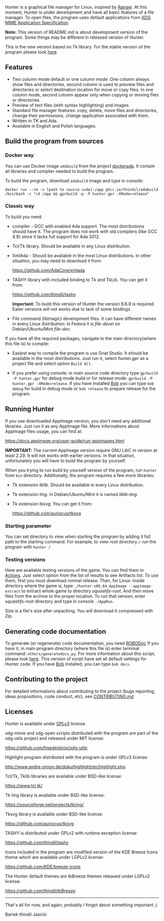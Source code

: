 Hunter is a graphical file manager for Linux, inspired by [Ranger](https://ranger.github.io/).
At this moment, Hunter is under development and have all basic features
of a file manager. To open files, the program uses default applications
from [XDG MIME Application Specification](https://specifications.freedesktop.org/mime-apps-spec/mime-apps-spec-latest.html).

**Note:** This version of README.md is about development version of the
program. Some things may be different in released version of Hunter.

This is the new version based on Tk library. For the stable version of the
program please look [here](https://github.com/thindil/hunter/tree/master)

## Features

- Two column mode default or one column mode: One column always show files
  and directories, second column is used to preview files and directories
  or select destination location for move or copy files. In one column
  mode, second column appear only when copying or moving files or directories.
- Preview of text files (with syntax highlighting) and images.
- Standard file manager features: copy, delete, move files and directories,
  change their permissions, change application associated with them.
- Written in TK and Ada.
- Available in English and Polish languages.

## Build the program from sources

### Docker way

You can use Docker image `adabuild` from the project [dockerada](https://github.com/thindil/dockerada).
It contain all libraries and compiler needed to build the program.

To build the program, download `adabuild` image and type in console:

`docker run --rm -v [path to source code]:/app ghcr.io/thindil/adabuild /bin/bash -c "cd /app && gprbuild -p -P hunter.gpr -XMode=release"`

### Classic way

To build you need:

* compiler - GCC with enabled Ada support. The most distributions should have
  it. The program does not work with old compilers (like GCC 4.9) since it
  lacks full support for Ada 2012.

* Tcl/Tk library. Should be available in any Linux distribution.

* XmlAda - Should be available in the most Linux distributions. In other
  situation, you may need to download it from:

  https://github.com/AdaCore/xmlada

* TASHY library with included binding to Tk and TkLib. You can get it from:

   https://github.com/thindil/tashy

   **Important:** To build this version of Hunter the version 8.6.9 is
   required. Ealier versions will not works due to lack of some bindings.

* File command (libmagic) development files. It can have different names in
  every Linux distribution: in Fedora it is *file-devel* on Debian/Ubuntu/Mint
  *file-dev*.

If you have all the required packages, navigate to the main directory(where
this file is) to compile:

* Easiest way to compile the program is use Gnat Studio. It should be available
  in the most distributions. Just run it, select *hunter.gpr* as a project file
  and select option `Build All`.

* If you prefer using console: in main source code directory type
  `gprbuild -P hunter.gpr` for debug mode build or for release mode:
  `gprbuild -P hunter.gpr -XMode=release`. If you have installed
  [Bob](https://github.com/thindil/bob) you can type `bob debug` for build in
  debug mode or `bob release` to prepare release for the program.

## Running Hunter

If you use downloaded AppImage version, you don't need any additional
libraries. Just run it as any AppImage file. More informations about AppImage
files usage, you can find at:

https://docs.appimage.org/user-guide/run-appimages.html

**IMPORTANT:** The current AppImage version require GNU LibC in version at
least 2.29. It will not works with earlier versions. In that situation,
unfortunately you will have to build the program by yourself.

When you trying to run build by yourself version of the program, run
`hunter` from `bin` directory. Additionally, the program requires a few
more libraries:

* Tk extension *tklib*. Should be available in every Linux distribution.

* Tk extension *Img*. In Debian/Ubuntu/Mint it is named *libtk-img*.

* Tk extension *tksvg*. You can get it from:

   https://github.com/auriocus/tksvg


### Starting parameter

You can set directory to view when starting the program by adding it full path
to the starting command. For example, to view root directory `/` run the
program with `hunter /`

### Testing versions

Here are available testing versions of the game. You can find them
in [Actions](https://github.com/thindil/hunter/actions?query=workflow%3A"Continuous+Integration").
Just select option from the list of results to see Artifacts list.
To use them, first you must download normal release. Then, for Linux: inside
directory where the game is, type `./hunter-x86_64.AppImage --appimage-extract`
to extract whole game to directory *squashfs-root*. And then move files
from the archive to the proper location. To run that version, enter
*squashfs-root* directory and type in console `./AppRun`.

Size is a file's size after unpacking. You will download it compressed with
Zip.

## Generating code documentation

To generate (or regenerate) code documentation, you need [ROBODoc](https://rfsber.home.xs4all.nl/Robo/)
If you have it, in main program directory (where this file is) enter terminal
command: `others/generatedocs.py`. For more information about this script,
please look [here](https://github.com/thindil/roboada#generatedocspy). This
version of script have set all default settings for Hunter code. If you have
[Bob](https://github.com/thindil/bob) installed, you can type `bob docs`.

## Contributing to the project
For detailed informations about contributing to the project (bugs reporting,
ideas propositions, code conduct, etc), see [CONTRIBUTING.md](CONTRIBUTING.md)

## Licenses
Hunter is available under [GPLv3](COPYING) license.

xdg-mime and xdg-open scripts distributed with the program are part of the
xdg-utils project and released under MIT license:

https://github.com/freedesktop/xdg-utils

Highlight program distributed with the program is under GPLv3 license:

http://www.andre-simon.de/doku/highlight/en/highlight.php

Tcl/Tk, Tklib libraries are available under BSD-like license:

https://www.tcl.tk/

Tk Img library is available under BSD-like license:

https://sourceforge.net/projects/tkimg/

Tksvg library is available under BSD-like license:

https://github.com/auriocus/tksvg

TASHY is distributed under GPLv2 with runtime exception license:

https://github.com/thindil/tashy

Icons included in the program are modified version of the KDE Breeze Icons
theme which are available under LGPLv2 license:

https://github.com/KDE/breeze-icons

The Hunter default themes are tkBreeze themes released under LGPLv2 license:

https://github.com/thindil/tkBreeze

----

That's all for now, and again, probably I forgot about something important ;)

Bartek thindil Jasicki
